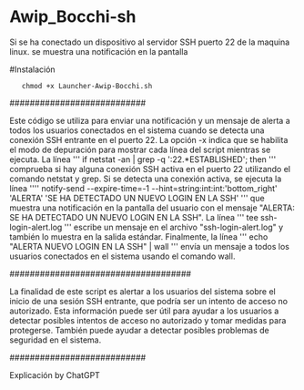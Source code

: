 # Awip_Bocchi-sh
Si se ha conectado un dispositivo al servidor SSH puerto 22 de la maquina linux. se muestra una notificación en la pantalla




                            

   #Instalación


       chmod +x Launcher-Awip-Bocchi.sh     










###########################


Este código se utiliza para enviar una notificación y un mensaje de alerta a todos los usuarios conectados en el sistema cuando se detecta una conexión SSH entrante en el puerto 22. La opción -x indica que se habilita el modo de depuración para mostrar cada línea del script mientras se ejecuta. La línea ''' if netstat -an | grep -q ':22.*ESTABLISHED'; then ''' comprueba si hay alguna conexión SSH activa en el puerto 22 utilizando el comando netstat y grep. Si se detecta una conexión activa, se ejecuta la línea '''' notify-send --expire-time=-1 --hint=string:int:int:'bottom_right' 'ALERTA' 'SE HA DETECTADO UN NUEVO LOGIN EN LA SSH' ''' que muestra una notificación en la pantalla del usuario con el mensaje "ALERTA: SE HA DETECTADO UN NUEVO LOGIN EN LA SSH". La línea ''' tee ssh-login-alert.log ''' escribe un mensaje en el archivo "ssh-login-alert.log" y también lo muestra en la salida estándar. Finalmente, la línea ''' echo "ALERTA NUEVO LOGIN EN LA SSH" | wall '''  envía un mensaje a todos los usuarios conectados en el sistema usando el comando wall.



####################################


La finalidad de este script es alertar a los usuarios del sistema sobre el inicio de una sesión SSH entrante, que podría ser un intento de acceso no autorizado. Esta información puede ser útil para ayudar a los usuarios a detectar posibles intentos de acceso no autorizado y tomar medidas para protegerse. También puede ayudar a detectar posibles problemas de seguridad en el sistema.

###########################

Explicación by ChatGPT
